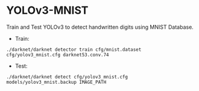 # YOLOv3-MNIST

Train and Test YOLOv3 to detect handwritten digits using MNIST Database.

- Train:
```
./darknet/darknet detector train cfg/mnist.dataset cfg/yolov3_mnist.cfg darknet53.conv.74
```

- Test:
```
./darknet/darknet detect cfg/yolov3_mnist.cfg models/yolov3_mnist.backup IMAGE_PATH
```